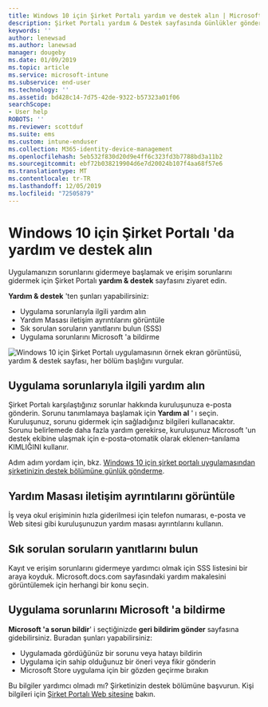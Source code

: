 ```yaml
---
title: Windows 10 için Şirket Portalı yardım ve destek alın | Microsoft Docs
description: Şirket Portalı yardım & Destek sayfasında Günlükler gönderin, yardım masasına başvurun ve SSS makalesini okuyun.
keywords: ''
author: lenewsad
ms.author: lanewsad
manager: dougeby
ms.date: 01/09/2019
ms.topic: article
ms.service: microsoft-intune
ms.subservice: end-user
ms.technology: ''
ms.assetid: bd428c14-7d75-42de-9322-b57323a01f06
searchScope:
- User help
ROBOTS: ''
ms.reviewer: scottduf
ms.suite: ems
ms.custom: intune-enduser
ms.collection: M365-identity-device-management
ms.openlocfilehash: 5eb532f830d20d9e4ff6c323fd3b7788bd3a11b2
ms.sourcegitcommit: ebf72b038219904d6e7d20024b107f4aa68f57e6
ms.translationtype: MT
ms.contentlocale: tr-TR
ms.lasthandoff: 12/05/2019
ms.locfileid: "72505879"
---
```

# <a name="get-help-and-support-in-company-portal-for-windows-10"></a>Windows 10 için Şirket Portalı 'da yardım ve destek alın

Uygulamanızın sorunlarını gidermeye başlamak ve erişim sorunlarını gidermek için Şirket Portalı **yardım & destek** sayfasını ziyaret edin.   

**Yardım & destek** 'ten şunları yapabilirsiniz:  

* Uygulama sorunlarıyla ilgili yardım alın
* Yardım Masası iletişim ayrıntılarını görüntüle
* Sık sorulan soruların yanıtlarını bulun (SSS) 
* Uygulama sorunlarını Microsoft 'a bildirme

![Windows 10 için Şirket Portalı uygulamasının örnek ekran görüntüsü, yardım & destek sayfası, her bölüm başlığını vurgular.](./media/1812_UCP_Help_Support_sections.png)  

## <a name="get-help-with-app-problems"></a>Uygulama sorunlarıyla ilgili yardım alın

Şirket Portalı karşılaştığınız sorunlar hakkında kuruluşunuza e-posta gönderin. Sorunu tanımlamaya başlamak için **Yardım al** ' ı seçin. Kuruluşunuz, sorunu gidermek için sağladığınız bilgileri kullanacaktır. Sorunu belirlemede daha fazla yardım gerekirse, kuruluşunuz Microsoft 'un destek ekibine ulaşmak için e-posta&ndash;otomatik olarak eklenen&ndash;tanılama KIMLIĞINI kullanır.  

Adım adım yordam için, bkz. [Windows 10 için şirket portalı uygulamasından şirketinizin destek bölümüne günlük gönderme](send-logs-to-your-it-admin-cp-windows.md).  

## <a name="view-helpdesk-contact-details"></a>Yardım Masası iletişim ayrıntılarını görüntüle  
İş veya okul erişiminin hızla giderilmesi için telefon numarası, e-posta ve Web sitesi gibi kuruluşunuzun yardım masası ayrıntılarını kullanın.  

## <a name="find-answers-to-frequently-asked-questions"></a>Sık sorulan soruların yanıtlarını bulun  
Kayıt ve erişim sorunlarını gidermeye yardımcı olmak için SSS listesini bir araya koyduk. Microsoft.docs.com sayfasındaki yardım makalesini görüntülemek için herhangi bir konu seçin.  

## <a name="report-app-problems-to-microsoft"></a>Uygulama sorunlarını Microsoft 'a bildirme  
**Microsoft 'a sorun bildir**' i seçtiğinizde **geri bildirim gönder** sayfasına gidebilirsiniz. Buradan şunları yapabilirsiniz:

* Uygulamada gördüğünüz bir sorunu veya hatayı bildirin  
* Uygulama için sahip olduğunuz bir öneri veya fikir gönderin  
* Microsoft Store uygulama için bir gözden geçirme bırakın   


Bu bilgiler yardımcı olmadı mı? Şirketinizin destek bölümüne başvurun. Kişi bilgileri için [Şirket Portalı Web sitesine](https://go.microsoft.com/fwlink/?linkid=2010980) bakın.
